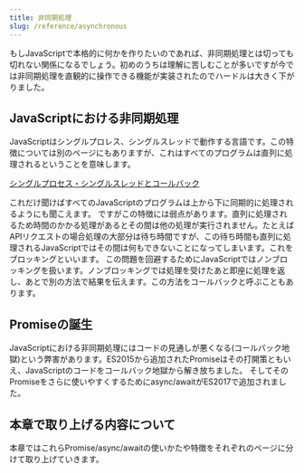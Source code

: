 ```yaml
---
title: 非同期処理
slug: /reference/asynchronous
---
```


もしJavaScriptで本格的に何かを作りたいのであれば、非同期処理とは切っても切れない関係になるでしょう。初めのうちは理解に苦しむことが多いですが今では非同期処理を直観的に操作できる機能が実装されたのでハードルは大きく下がりました。

## JavaScriptにおける非同期処理

JavaScriptはシングルプロレス、シングルスレッドで動作する言語です。この特徴については別のページにもありますが、これはすべてのプログラムは直列に処理されるということを意味します。

[シングルプロセス・シングルスレッドとコールバック](../single-process-and-callback.md)

これだけ聞けばすべてのJavaScriptのプログラムは上から下に同期的に処理されるようにも聞こえます。
ですがこの特徴には弱点があります。直列に処理されるため時間のかかる処理があるとその間は他の処理が実行されません。たとえばAPIリクエストの場合処理の大部分は待ち時間ですが、この待ち時間も直列に処理されるJavaScriptではその間は何もできないことになってしまいます。これをブロッキングといいます。
この問題を回避するためにJavaScriptではノンブロッキングを扱います。ノンブロッキングでは処理を受けたあと即座に処理を返し、あとで別の方法で結果を伝えます。この方法をコールバックと呼ぶこともあります。

## Promiseの誕生

JavaScriptにおける非同期処理にはコードの見通しが悪くなる(コールバック地獄)という弊害があります。ES2015から追加されたPromiseはその打開策ともいえ、JavaScriptのコードをコールバック地獄から解き放ちました。
そしてそのPromiseをさらに使いやすくするためにasync/awaitがES2017で追加されました。

## 本章で取り上げる内容について

本章ではこれらPromise/async/awaitの使いかたや特徴をそれぞれのページに分けて取り上げていきます。
